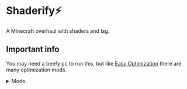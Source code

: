 # Shaderify⚡
A Minecraft overhaul with shaders and lag.

## Important info
You may need a beefy pc to run this, but like [Easy Optimization](https://modrinth.com/modpack/easy-optimizer) there are many optimization mods.




<details>
<summary>Mods</summary>
  
### Visual and UI Enhancements
- **3D Skin Layers** by tr7zw
- **BLUR** by Motschen
- **Better Mount HUD** by Lortseam
- **Blur+** by Motschen
- **Dark Loading Screen** by A5b84
- **Enhanced Block Entities** by FoundationGames
- **Falling Leaves** by randommcsomethin
- **LambDynamicLights** by LambdAurora
- **Smooth Scrolling** by SmajloSlovakian

### Chat and Interaction Improvements
- **Chat Animation [Smooth Chat]** by Ezzenix
- **Chat Heads** by dzwdz

### Performance and Optimization
- **BadOptimizations** by thosea
- **Clumps** by jaredllI08
- **Concurrent Chunk Management Engine (C2ME)** by ishland
- **Entity Culling** by tr7zw
- **FerriteCore** by malte081
- **ImmediatelyFast** by RaphiMC
- **Lithium** by jellysquid3
- **ModernFix** by embeddedt
- **More Culling** by FX
- **Sodium** by jellysquid3
- **Sodium Extra** by FlashyReese
- **Very Many Players (Fabric)** by ishland

### Quality of Life
- **Capes** by caelthecolher
- **Cloth Config API** by shedaniel
- **Controlify** by isxander
- **FastQuit** by contaria
- **Fabric API** by modmuss50
- **Fabric Language Kotlin** by modmuss50
- **Jade** by Snownee
- **Music Notification** by KosmoMoustache
- **Not Enough Animations** by tr7zw
- **Resourcify** by DeDiamondPro
- **YetAnotherConfigLib (YACL)** by isxander


</details>
